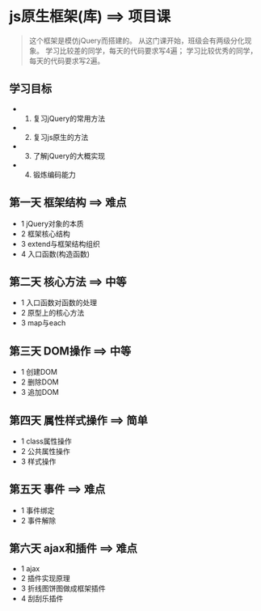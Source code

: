 # js原生框架(库) ==> 项目课
> 这个框架是模仿jQuery而搭建的。
> 从这门课开始，班级会有两级分化现象。
学习比较差的同学，每天的代码要求写4遍；
学习比较优秀的同学，每天的代码要求写2遍。

## 学习目标
- 1. 复习jQuery的常用方法
- 2. 复习js原生的方法
- 3. 了解jQuery的大概实现
- 4. 锻炼编码能力

## 第一天 框架结构 ==> 难点
- 1 jQuery对象的本质
- 2 框架核心结构
- 3 extend与框架结构组织
- 4 入口函数(构造函数)

## 第二天 核心方法 ==> 中等
- 1 入口函数对函数的处理
- 2 原型上的核心方法
- 3 map与each

## 第三天 DOM操作 ==> 中等
- 1 创建DOM
- 2 删除DOM
- 3 追加DOM

## 第四天 属性样式操作 ==> 简单
- 1 class属性操作
- 2 公共属性操作
- 3 样式操作

## 第五天 事件 ==> 难点
- 1 事件绑定
- 2 事件解除

## 第六天 ajax和插件 ==> 难点
- 1 ajax
- 2 插件实现原理
- 3 折线图饼图做成框架插件
- 4 刮刮乐插件
